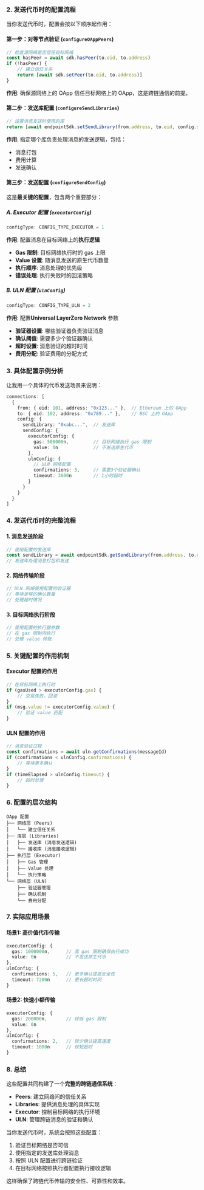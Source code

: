 ### 2. 发送代币时的配置流程

当你发送代币时，配置会按以下顺序起作用：

#### **第一步：对等节点验证** (`configureOAppPeers`)
```typescript
// 检查源网络是否信任目标网络
const hasPeer = await sdk.hasPeer(to.eid, to.address)
if (!hasPeer) {
    // 建立信任关系
    return [await sdk.setPeer(to.eid, to.address)]
}
```
**作用**: 确保源网络上的 OApp 信任目标网络上的 OApp，这是跨链通信的前提。

#### **第二步：发送库配置** (`configureSendLibraries`)
```typescript
// 设置消息发送时使用的库
return [await endpointSdk.setSendLibrary(from.address, to.eid, config.sendLibrary)]
```
**作用**: 指定哪个库负责处理消息的发送逻辑，包括：
- 消息打包
- 费用计算
- 发送确认

#### **第三步：发送配置** (`configureSendConfig`)
这是**最关键的配置**，包含两个重要部分：

##### **A. Executor 配置** (`executorConfig`)
```typescript
configType: CONFIG_TYPE_EXECUTOR = 1
```
**作用**: 配置消息在目标网络上的**执行逻辑**
- **Gas 限制**: 目标网络执行时的 gas 上限
- **Value 设置**: 随消息发送的原生代币数量
- **执行顺序**: 消息处理的优先级
- **错误处理**: 执行失败时的回滚策略

##### **B. ULN 配置** (`ulnConfig`)
```typescript
configType: CONFIG_TYPE_ULN = 2
```
**作用**: 配置**Universal LayerZero Network** 参数
- **验证器设置**: 哪些验证器负责验证消息
- **确认阈值**: 需要多少个验证器确认
- **超时设置**: 消息验证的超时时间
- **费用分配**: 验证费用的分配方式

### 3. 具体配置示例分析

让我用一个具体的代币发送场景来说明：

```typescript
connections: [
  {
    from: { eid: 101, address: "0x123..." },  // Ethereum 上的 OApp
    to: { eid: 102, address: "0x789..." },    // BSC 上的 OApp
    config: {
      sendLibrary: "0xabc...",  // 发送库
      sendConfig: {
        executorConfig: {
          gas: 500000n,         // 目标网络执行 gas 限制
          value: 0n             // 不发送原生代币
        },
        ulnConfig: {
          // ULN 网络配置
          confirmations: 3,     // 需要3个验证器确认
          timeout: 3600n        // 1小时超时
        }
      }
    }
  }
]
```

### 4. 发送代币时的完整流程

#### **1. 消息发送阶段**
```typescript
// 使用配置的发送库
const sendLibrary = await endpointSdk.getSendLibrary(from.address, to.eid)
// 发送库处理消息打包和发送
```

#### **2. 网络传输阶段**
```typescript
// ULN 网络使用配置的验证器
// 等待足够的确认数量
// 处理超时情况
```

#### **3. 目标网络执行阶段**
```typescript
// 使用配置的执行器参数
// 在 gas 限制内执行
// 处理 value 转账
```

### 5. 关键配置的作用机制

#### **Executor 配置的作用**
```typescript
// 在目标网络上执行时
if (gasUsed > executorConfig.gas) {
    // 交易失败，回滚
}
if (msg.value != executorConfig.value) {
    // 验证 value 匹配
}
```

#### **ULN 配置的作用**
```typescript
// 消息验证过程
const confirmations = await uln.getConfirmations(messageId)
if (confirmations < ulnConfig.confirmations) {
    // 等待更多确认
}
if (timeElapsed > ulnConfig.timeout) {
    // 超时处理
}
```

### 6. 配置的层次结构

```
OApp 配置
├── 网络层 (Peers)
│   └── 建立信任关系
├── 库层 (Libraries)
│   ├── 发送库 (消息发送逻辑)
│   └── 接收库 (消息接收逻辑)
├── 执行层 (Executor)
│   ├── Gas 管理
│   ├── Value 处理
│   └── 执行策略
└── 网络层 (ULN)
    ├── 验证器管理
    ├── 确认机制
    └── 费用分配
```

### 7. 实际应用场景

#### **场景1: 高价值代币传输**
```typescript
executorConfig: {
  gas: 1000000n,      // 高 gas 限制确保执行成功
  value: 0n           // 不发送原生代币
},
ulnConfig: {
  confirmations: 5,   // 更多确认提高安全性
  timeout: 7200n      // 更长超时时间
}
```

#### **场景2: 快速小额传输**
```typescript
executorConfig: {
  gas: 200000n,       // 较低 gas 限制
  value: 0n
},
ulnConfig: {
  confirmations: 2,   // 较少确认提高速度
  timeout: 1800n      // 较短超时
}
```

### 8. 总结

这些配置共同构建了一个**完整的跨链通信系统**：

- **Peers**: 建立网络间的信任关系
- **Libraries**: 提供消息处理的具体实现
- **Executor**: 控制目标网络的执行环境
- **ULN**: 管理跨链消息的验证和确认

当你发送代币时，系统会按照这些配置：
1. 验证目标网络是否可信
2. 使用指定的发送库处理消息
3. 按照 ULN 配置进行跨链验证
4. 在目标网络按照执行器配置执行接收逻辑

这样确保了跨链代币传输的安全性、可靠性和效率。